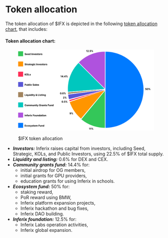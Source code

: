# Token allocation

The token allocation of $IFX is depicted in the following [token allocation chart](#token-allocation-chart), that includes:

#### Token allocation chart: <a id="token-allocation-chart"></a>

<figure><img src="../../../.gitbook/assets/token-allocation-chart.svg" alt=""><figcaption><p>$IFX token allocation</p></figcaption></figure>

* _**Investors:**_ Inferix raises capital from investors, including Seed, Strategic, KOLs, and Public Investors, using 22.5\% of \$IFX total supply.
* _**Liquidity and listing:**_ 0.6\% for DEX and CEX.
* _**Community grants fund:**_ 14.4\% for:
  * initial airdrop for OG members,
  * initial grants for GPU providers,
  * education grants for using Inferix in schools.
* _**Ecosystem fund:**_ 50\% for:
  * staking reward,
  * PoR reward using BMW,
  * Inferix platform expansion projects,
  * Inferix hackathon and bug fixes,
  * Inferix DAO building.
* _**Inferix foundation:**_ 12.5\% for:
  * Inferix Labs operation activities,
  * Inferix global expansion.

